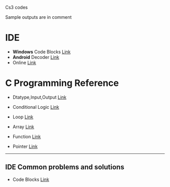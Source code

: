 Cs3 codes

Sample outputs are in comment

# IDE

- **Windows** Code Blocks [Link](https://tinyurl.com/f8cfs5uh)
- **Android** Decoder [Link](https://tinyurl.com/4mmtmmx8)
- Online [Link](https://tinyurl.com/2cydcpn3)

# C Programming Reference

- Dtatype,Input,Output [Link](http://cpbook.subeen.com/2011/08/data-type-input-output.html)

- Conditional Logic [Link](http://cpbook.subeen.com/2011/08/conditional-logic.html)

- Loop [Link](http://cpbook.subeen.com/2011/08/loop.html)

- Array [Link](http://cpbook.subeen.com/2011/08/array-programming-c.html)

- Function [Link](http://cpbook.subeen.com/2011/09/function-programming-book.html)

- Pointer [Link](http://cpbook.subeen.com/2016/10/pointer.html)

---

## IDE Common problems and solutions

- Code Blocks [Link](https://wiki.codeblocks.org/index.php/Common_problems_and_solutions)
